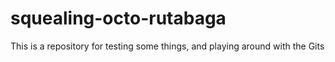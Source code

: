 # squealing-octo-rutabaga
This is a repository for testing some things, and playing around with the Gits
